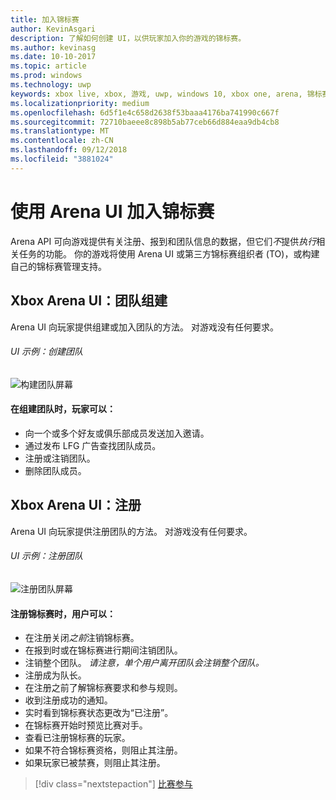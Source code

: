 ```yaml
---
title: 加入锦标赛
author: KevinAsgari
description: 了解如何创建 UI，以供玩家加入你的游戏的锦标赛。
ms.author: kevinasg
ms.date: 10-10-2017
ms.topic: article
ms.prod: windows
ms.technology: uwp
keywords: xbox live, xbox, 游戏, uwp, windows 10, xbox one, arena, 锦标赛, ux
ms.localizationpriority: medium
ms.openlocfilehash: 6d5f1e4c658d2638f53baaa4176ba741990c667f
ms.sourcegitcommit: 72710baeee8c898b5ab77ceb66d884eaa9db4cb8
ms.translationtype: MT
ms.contentlocale: zh-CN
ms.lasthandoff: 09/12/2018
ms.locfileid: "3881024"
---
```

# <a name="join-a-tournament-by-using-the-arena-ui"></a>使用 Arena UI 加入锦标赛

Arena API 可向游戏提供有关注册、报到和团队信息的数据，但它们*不*提供*执行*相关任务的功能。 你的游戏将使用 Arena UI 或第三方锦标赛组织者 (TO)，或构建自己的锦标赛管理支持。

## <a name="xbox-arena-ui-team-formation"></a>Xbox Arena UI：团队组建

Arena UI 向玩家提供组建或加入团队的方法。 对游戏没有任何要求。

###### <a name="ui-example-create-a-team"></a>UI 示例：创建团队

![构建团队屏幕](../../images/arena/arena-ux-create-team.png)

#### <a name="when-forming-a-team-a-gamer-can"></a>在组建团队时，玩家可以：

* 向一个或多个好友或俱乐部成员发送加入邀请。
* 通过发布 LFG 广告查找团队成员。
* 注册或注销团队。
* 删除团队成员。

## <a name="xbox-arena-ui-registration"></a>Xbox Arena UI：注册

Arena UI 向玩家提供注册团队的方法。 对游戏没有任何要求。

###### <a name="ui-example-register-a-team"></a>UI 示例：注册团队

![注册团队屏幕](../../images/arena/arena-ux-register-team.png)

#### <a name="when-registering-for-a-tournament-a-user-can"></a>注册锦标赛时，用户可以：

* 在注册关闭*之前*注销锦标赛。
* 在报到时或在锦标赛进行期间注销团队。
* 注销整个团队。 *请注意，单个用户离开团队会注销整个团队。*
* 注册成为队长。
* 在注册之前了解锦标赛要求和参与规则。
* 收到注册成功的通知。
* 实时看到锦标赛状态更改为“已注册”。
* 在锦标赛开始时预览比赛对手。
* 查看已注册锦标赛的玩家。
* 如果不符合锦标赛资格，则阻止其注册。
* 如果玩家已被禁赛，则阻止其注册。

> [!div class="nextstepaction"]
> [比赛参与](arena-ux-match-engagement.md)
